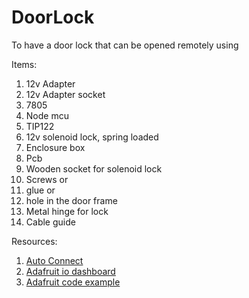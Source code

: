 # DoorLock
To have a door lock that can be opened remotely using 

Items:
1. 12v Adapter
2. 12v Adapter socket
3. 7805
4. Node mcu
5. TIP122
6. 12v solenoid lock, spring loaded
7. Enclosure box
8. Pcb
9. Wooden socket for solenoid lock
10. Screws or 
 1. glue or
 2. hole in the door frame
 3. Metal hinge for lock
11. Cable guide



Resources:
1. [Auto Connect](https://hieromon.github.io/AutoConnect/index.html)
2. [Adafruit io dashboard](https://io.adafruit.com/aroramayank2002/dashboards/door-lock)
3. [Adafruit code example](https://learn.adafruit.com/adafruit-io-basics-digital-output?view=all)

